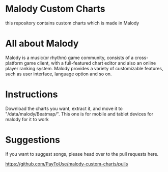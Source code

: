 # Malody Custom Charts

this repository contains custom charts which is made in Malody

# All about Malody

Malody is a music(or rhythm) game community, consists of a cross-platform game client, with a full-featured chart editor and also an online player ranking system. Malody provides a variety of customizable features, such as user interface, language option and so on.

# Instructions

Download the charts you want, extract it, and move it to "/data/malody/Beatmap/". This one is for mobile and tablet devices for malody for it to work

# Suggestions

If you want to suggest songs, please head over to the pull requests here.

https://github.com/PayToUse/malody-custom-charts/pulls
